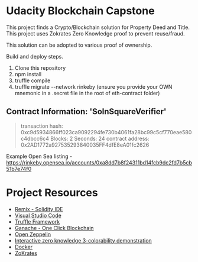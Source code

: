 # Udacity Blockchain Capstone

This project finds a Crypto/Blockchain solution for Property Deed and Title.
This project uses Zokrates Zero Knowledge proof to prevent reuse/fraud.

This solution can be adopted to various proof of ownership.

Build and deploy steps.

1) Clone this repository
2) npm install
3) truffle compile
4) truffle migrate --network rinkeby  (ensure you provide your OWN mnemonic in a .secret file in the root of eth-contract folder)

Contract Information:
   'SolnSquareVerifier'
   ------------------------------
   > transaction hash:    0xc9d5934866ff023ca9092294fe730b4061fa28bc99c5cf770eae580c4dbcc6c4
   > Blocks: 2            Seconds: 24
   > contract address:    0x2AD1772a927535293840035FF4dfE8eA01fc2626


Example Open Sea listing - https://rinkeby.opensea.io/accounts/0xa8dd7b8f24311bd14fcb9dc2fd7b5cb51b7e74f0






# Project Resources

* [Remix - Solidity IDE](https://remix.ethereum.org/)
* [Visual Studio Code](https://code.visualstudio.com/)
* [Truffle Framework](https://truffleframework.com/)
* [Ganache - One Click Blockchain](https://truffleframework.com/ganache)
* [Open Zeppelin ](https://openzeppelin.org/)
* [Interactive zero knowledge 3-colorability demonstration](http://web.mit.edu/~ezyang/Public/graph/svg.html)
* [Docker](https://docs.docker.com/install/)
* [ZoKrates](https://github.com/Zokrates/ZoKrates)
